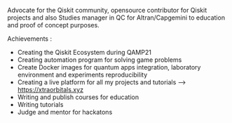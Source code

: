 Advocate for the Qiskit community, opensource contributor for Qiskit projects and also Studies manager in QC for Altran/Capgemini to education and proof of concept purposes.

Achievements :
* Creating the Qiskit Ecosystem during QAMP21
* Creating automation program for solving game problems
* Create Docker images for quantum apps integration, laboratory environment and experiments reproducibility
* Creating a live platform for all my projects and tutorials –> https://xtraorbitals.xyz
* Writing and publish courses for education
* Writing tutorials
* Judge and mentor for hackatons
